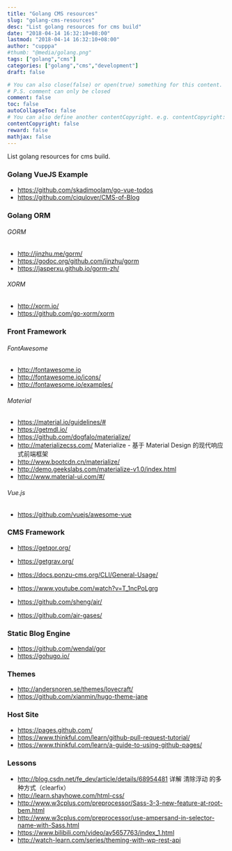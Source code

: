 ```yaml
---
title: "Golang CMS resources"
slug: "golang-cms-resources"
desc: "List golang resources for cms build"
date: "2018-04-14 16:32:10+08:00"
lastmod: "2018-04-14 16:32:10+08:00"
author: "cupppa"
#thumb: "@media/golang.png"
tags: ["golang","cms"]
categories: ["golang","cms","development"]
draft: false

# You can also close(false) or open(true) something for this content.
# P.S. comment can only be closed
comment: false
toc: false
autoCollapseToc: false
# You can also define another contentCopyright. e.g. contentCopyright: "This is another copyright."
contentCopyright: false
reward: false
mathjax: false
---
```


List golang resources for cms build.

<!--more-->

### Golang VueJS Example

- https://github.com/skadimoolam/go-vue-todos
- https://github.com/ciqulover/CMS-of-Blog


### Golang ORM

###### GORM
- http://jinzhu.me/gorm/ 
- https://godoc.org/github.com/jinzhu/gorm
- https://jasperxu.github.io/gorm-zh/

###### XORM
- http://xorm.io/
- https://github.com/go-xorm/xorm


### Front Framework

###### FontAwesome
- http://fontawesome.io
- http://fontawesome.io/icons/
- http://fontawesome.io/examples/

###### Material
- https://material.io/guidelines/#
- https://getmdl.io/
- https://github.com/dogfalo/materialize/
- http://materializecss.com/ Materialize - 基于 Material Design 的现代响应式前端框架
- http://www.bootcdn.cn/materialize/
- http://demo.geekslabs.com/materialize-v1.0/index.html
- http://www.material-ui.com/#/

###### Vue.js
- https://github.com/vuejs/awesome-vue

### CMS Framework

- https://getqor.org/
- https://getgrav.org/

- https://docs.ponzu-cms.org/CLI/General-Usage/
- https://www.youtube.com/watch?v=T_1ncPoLgrg

- https://github.com/sheng/air/
- https://github.com/air-gases/

### Static Blog Engine

- https://github.com/wendal/gor
- https://gohugo.io/

### Themes

- http://andersnoren.se/themes/lovecraft/
- https://github.com/xianmin/hugo-theme-jane


### Host Site

- https://pages.github.com/
- https://www.thinkful.com/learn/github-pull-request-tutorial/
- https://www.thinkful.com/learn/a-guide-to-using-github-pages/

### Lessons

- http://blog.csdn.net/fe_dev/article/details/68954481 详解 清除浮动 的多种方式（clearfix）
- http://learn.shayhowe.com/html-css/
- http://www.w3cplus.com/preprocessor/Sass-3-3-new-feature-at-root-bem.html
- http://www.w3cplus.com/preprocessor/use-ampersand-in-selector-name-with-Sass.html
- https://www.bilibili.com/video/av5657763/index_1.html
- http://watch-learn.com/series/theming-with-wp-rest-api

